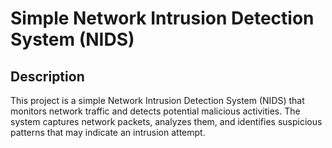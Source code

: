 # Simple Network Intrusion Detection System (NIDS)

## Description
This project is a simple Network Intrusion Detection System (NIDS) that monitors network traffic and detects potential malicious activities. The system captures network packets, analyzes them, and identifies suspicious patterns that may indicate an intrusion attempt.
